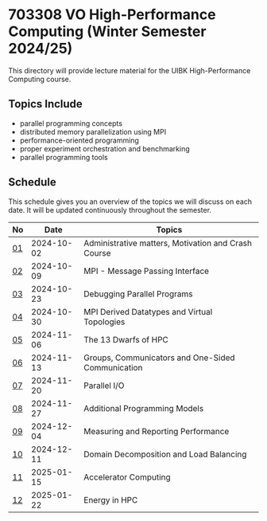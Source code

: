 # 703308 VO High-Performance Computing (Winter Semester 2024/25)

This directory will provide lecture material for the UIBK High-Performance Computing course.

## Topics Include

- parallel programming concepts
- distributed memory parallelization using MPI
- performance-oriented programming
- proper experiment orchestration and benchmarking
- parallel programming tools

## Schedule

This schedule gives you an overview of the topics we will discuss on each date.
It will be updated continuously throughout the semester.

| No                                       | Date       | Topics                                              |
| ---------------------------------------- | ---------- | --------------------------------------------------- |
| [01](01_motivation_and_crash_course.pdf) | 2024-10-02 | Administrative matters, Motivation and Crash Course |
| [02](02_mpi_basics.pdf)                  | 2024-10-09 | MPI - Message Passing Interface                     |
| [03](03_debugging.pdf)                   | 2024-10-23 | Debugging Parallel Programs                         |
| [04](04_mpi_advanced.pdf)                | 2024-10-30 | MPI Derived Datatypes and Virtual Topologies        |
| [05](05_dwarfs.pdf)                      | 2024-11-06 | The 13 Dwarfs of HPC                                |
| [06](06_mpi_advanced_2.pdf)              | 2024-11-13 | Groups, Communicators and One-Sided Communication   |
| [07](07_parallel_io.pdf)                 | 2024-11-20 | Parallel I/O                                        |
| [08](08_programming_models.pdf)          | 2024-11-27 | Additional Programming Models                       |
| [09](09_measurements.pdf)                | 2024-12-04 | Measuring and Reporting Performance                 |
| [10](10_domain_decomposition.pdf)        | 2024-12-11 | Domain Decomposition and Load Balancing             |
| [11](11_accelerators.pdf)                | 2025-01-15 | Accelerator Computing                               |
| [12](12_energy.pdf)                      | 2025-01-22 | Energy in HPC                                       |
